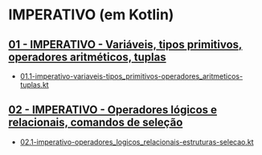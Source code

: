 
# IMPERATIVO (em Kotlin)

## [01 - IMPERATIVO - Variáveis, tipos primitivos, operadores aritméticos, tuplas](conceitos/01.1-imperativo-variaveis-tipos_primitivos-operadores_aritmeticos-tuplas.md)
- [01.1-imperativo-variaveis-tipos_primitivos-operadores_aritmeticos-tuplas.kt](exercicios/01.1-imperativo-variaveis-tipos_primitivos-operadores_aritmeticos-tuplas.kt)

## [02 - IMPERATIVO - Operadores lógicos e relacionais, comandos de seleção](conceitos/02-imperativo-operadores_logicos_relacionais-estruturas-selecao.md)
- [02.1-imperativo-operadores_logicos_relacionais-estruturas-selecao.kt](02.1-imperativo-operadores_logicos_relacionais-estruturas-selecao.kt)
